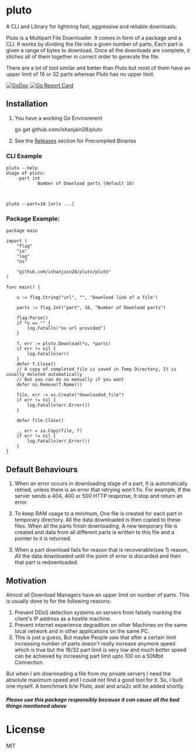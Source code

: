 # pluto
A CLI and Library for lightning fast, aggressive and reliable downloads. 

Pluto is a Multipart File Downloader. It comes in form of a package and a CLI. It works by dividing the file into a given number of parts, Each part is given a range of bytes to download, Once all the downloads are complete, it stiches all of them together in correct order to generate the file.

There are a lot of tool similar and better than Pluto but most of them have an upper limit of 16 or 32 parts whereas Pluto has no upper limit.

[![GoDoc](https://godoc.org/github.com/ishanjain28/pluto/pluto?status.svg)](https://godoc.org/github.com/ishanjain28/pluto/pluto) 
[![Go Report Card](https://goreportcard.com/badge/github.com/ishanjain28/pluto)](https://goreportcard.com/report/github.com/ishanjain28/pluto)

## Installation

1. You have a working Go Environment

    go get github.com/ishanjain28/pluto

2. See the [Releases](https://github.com/ishanjain28/pluto/releases) section for Precompiled Binaries

### CLI Example

	pluto --help 
	Usage of pluto:
		-part int
        		Number of Download parts (default 16)



	pluto --part=10 [urls ...]


### Package Example:

    package main

    import (
	    "flag"
	    "io"
	    "log"
	    "os"

        "github.com/ishanjain28/pluto/pluto"
    )

    func main() {

	    u := flag.String("url", "", "Download link of a file")

	    parts := flag.Int("part", 16, "Number of Download parts")

	    flag.Parse()
	    if *u == "" {
    		log.Fatalln("no url provided")
	    }

	    f, err := pluto.Download(*u, *parts)
	    if err != nil {
		    log.Fatalln(err)
    	}
    	defer f.Close()
	    // A copy of completed file is saved in Temp Directory, It is usually deleted automatically
	    // But you can do so manually if you want
	    defer os.Remove(f.Name())

	    file, err := os.Create("downloaded_file")
	    if err != nil {
    		log.Fatalln(err.Error())
	    }

	    defer file.Close()

	    _, err = io.Copy(file, f)
	    if err != nil {
            log.Fatalln(err.Error())
	    }
    }




## Default Behaviours

1. When an error occurs in downloading stage of a part, It is automatically retried, unless there is an error that retrying won't fix. For example, If the server sends a 404, 400 or 500 HTTP response, It stop and return an error.

2. To keep RAM usage to a minimum, One file is created for each part in temporary directory. All the data downloaded is then copied to these files. When all the parts finish downloading, A new temporary file is created and data from all different parts is written to this file and a pointer to it is returned.

3. When a part download fails for reason that is recoverable(see 1) reason, All the data downloaded until the point of error is discarded and then that part is redownloaded.


## Motivation

Almost all Download Managers have an upper limit on number of parts. This is usually done to for the following reasons:

1. Prevent DDoS detection systems on servers from falsely marking the client's IP address as a hostile machine.
2. Prevent internet experience degradtion on other Machines on the same local network and in other applications on the same PC.
3. This is just a guess, But maybe People saw that after a certain limit increasing number of parts doesn't really increase anymore speed which is true but the 16/32 part limit is very low and much better speed can be achieved by increasing part limit upto 100 on a 50Mbit Connection.

But when I am downloading a file from my private servers I need the absolute maximum speed and I could not find a good tool for it. So, I built one myself. A benchmark b/w Pluto, axel and aria2c will be added shortly. 


##### Please use this package responsibly because it can cause all the bad things mentioned above

# License 

MIT